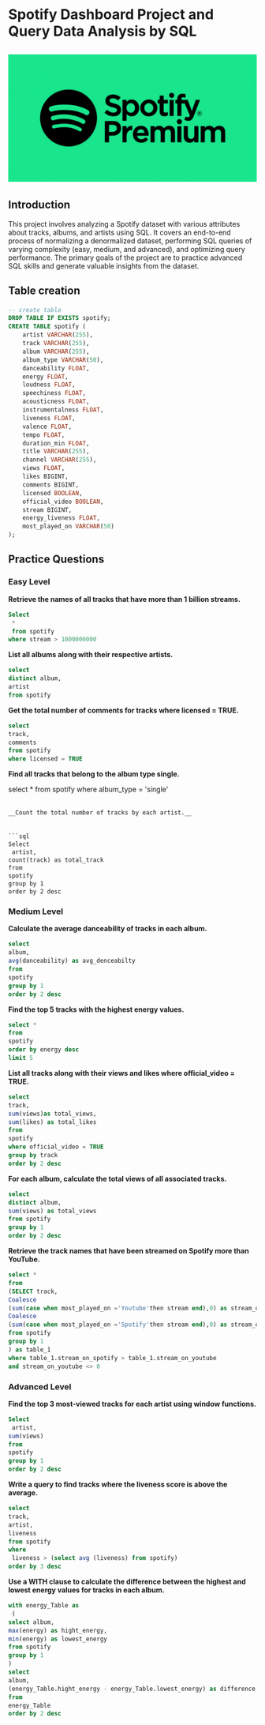 # Spotify Dashboard Project and Query Data Analysis by SQL

![](Spotify.png)
--


## Introduction
This project involves analyzing a Spotify dataset with various attributes about tracks, albums, and artists using SQL. It covers an end-to-end process of normalizing a denormalized dataset, performing SQL queries of varying complexity (easy, medium, and advanced), and optimizing query performance. The primary goals of the project are to practice advanced SQL skills and generate valuable insights from the dataset.

## Table creation

```sql
-- create table
DROP TABLE IF EXISTS spotify;
CREATE TABLE spotify (
    artist VARCHAR(255),
    track VARCHAR(255),
    album VARCHAR(255),
    album_type VARCHAR(50),
    danceability FLOAT,
    energy FLOAT,
    loudness FLOAT,
    speechiness FLOAT,
    acousticness FLOAT,
    instrumentalness FLOAT,
    liveness FLOAT,
    valence FLOAT,
    tempo FLOAT,
    duration_min FLOAT,
    title VARCHAR(255),
    channel VARCHAR(255),
    views FLOAT,
    likes BIGINT,
    comments BIGINT,
    licensed BOOLEAN,
    official_video BOOLEAN,
    stream BIGINT,
    energy_liveness FLOAT,
    most_played_on VARCHAR(50)
);
```

## Practice Questions


### Easy Level

__Retrieve the names of all tracks that have more than 1 billion streams.__

```sql
Select
 *
 from spotify
where stream > 1000000000
```

__List all albums along with their respective artists.__

```sql
select 
distinct album,
artist
from spotify
```

__Get the total number of comments for tracks where licensed = TRUE.__

```sql
select 
track,
comments
from spotify
where licensed = TRUE
```

__Find all tracks that belong to the album type single.__

select *
from spotify
where 
album_type = 'single'
```

__Count the total number of tracks by each artist.__


```sql
Select
 artist,
count(track) as total_track
from 
spotify
group by 1
order by 2 desc
```


### Medium Level

__Calculate the average danceability of tracks in each album.__

```sql
select 
album,
avg(danceability) as avg_denceabilty
from 
spotify
group by 1
order by 2 desc
```

__Find the top 5 tracks with the highest energy values.__

```sql
select * 
from 
spotify
order by energy desc
limit 5
```

__List all tracks along with their views and likes where official_video = TRUE.__

```sql
select 
track,
sum(views)as total_views,
sum(likes) as total_likes
from 
spotify
where official_video = TRUE
group by track
order by 2 desc
```

__For each album, calculate the total views of all associated tracks.__

```sql
select 
distinct album,
sum(views) as total_views
from spotify
group by 1
order by 2 desc
```

__Retrieve the track names that have been streamed on Spotify more than YouTube.__

```sql
select * 
from
(SELECT track,
Coalesce
(sum(case when most_played_on ='Youtube'then stream end),0) as stream_on_youtube,
Coalesce
(sum(case when most_played_on ='Spotify'then stream end),0) as stream_on_spotify
from spotify
group by 1
) as table_1
where table_1.stream_on_spotify > table_1.stream_on_youtube
and stream_on_youtube <> 0
```


### Advanced Level

__Find the top 3 most-viewed tracks for each artist using window functions.__

```sql
Select
 artist,
sum(views)
from 
spotify
group by 1
order by 2 desc
```

__Write a query to find tracks where the liveness score is above the average.__

```sql
select 
track,
artist,
liveness
from spotify
where
 liveness > (select avg (liveness) from spotify)
order by 3 desc
```

__Use a WITH clause to calculate the difference between the highest and lowest energy values for tracks in each album.__

```sql
with energy_Table as
 (
select album,
max(energy) as hight_energy,
min(energy) as lowest_energy
from spotify
group by 1
)
select 
album,
(energy_Table.hight_energy - energy_Table.lowest_energy) as difference
from 
energy_Table
order by 2 desc
```

